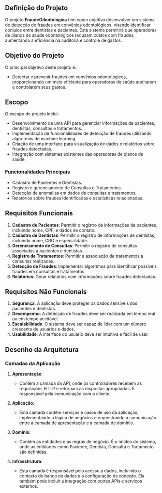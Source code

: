 ## Definição do Projeto

O projeto **FraudeOdontologica** tem como objetivo desenvolver um sistema de detecção de fraudes em convênios odontológicos, visando identificar conluios entre dentistas e pacientes. Este sistema permitirá que operadoras de planos de saúde odontológicos reduzam custos com fraudes, aumentando a eficiência na auditoria e controle de gastos.

## Objetivo do Projeto

O principal objetivo deste projeto é:

- Detectar e prevenir fraudes em convênios odontológicos, proporcionando um meio eficiente para operadoras de saúde auditarem e controlarem seus gastos.

## Escopo

O escopo do projeto inclui:

- Desenvolvimento de uma API para gerenciar informações de pacientes, dentistas, consultas e tratamentos.
- Implementação de funcionalidades de detecção de fraudes utilizando algoritmos de machine learning.
- Criação de uma interface para visualização de dados e relatórios sobre fraudes detectadas.
- Integração com sistemas existentes das operadoras de planos de saúde.

### Funcionalidades Principais

- Cadastro de Pacientes e Dentistas.
- Registro e gerenciamento de Consultas e Tratamentos.
- Detecção de anomalias em dados de consultas e tratamentos.
- Relatórios sobre fraudes identificadas e estatísticas relacionadas.

## Requisitos Funcionais

1. **Cadastro de Pacientes**: Permitir o registro de informações de pacientes, incluindo nome, CPF, e dados de contato.
2. **Cadastro de Dentistas**: Permitir o registro de informações de dentistas, incluindo nome, CRO e especialidade.
3. **Gerenciamento de Consultas**: Permitir o registro de consultas associadas a pacientes e dentistas.
4. **Registro de Tratamentos**: Permitir a associação de tratamentos a consultas realizadas.
5. **Detecção de Fraudes**: Implementar algoritmos para identificar possíveis fraudes em consultas e tratamentos.
6. **Relatórios**: Gerar relatórios com informações sobre fraudes detectadas.

## Requisitos Não Funcionais

1. **Segurança**: A aplicação deve proteger os dados sensíveis dos pacientes e dentistas.
2. **Desempenho**: A detecção de fraudes deve ser realizada em tempo real ou em tempo aceitável.
3. **Escalabilidade**: O sistema deve ser capaz de lidar com um número crescente de usuários e dados.
4. **Usabilidade**: A interface do usuário deve ser intuitiva e fácil de usar.


## Desenho da Arquitetura



### Camadas da Aplicação

1. **Apresentação**:
    - Contém a camada da API, onde os controladores recebem as requisições HTTP e retornam as respostas apropriadas. É responsável pela comunicação com o cliente.

2. **Aplicação**:
    - Esta camada contém serviços e casos de uso da aplicação, implementando a lógica de negócios e orquestrando a comunicação entre a camada de apresentação e a camada de domínio.

3. **Domínio**:
    - Contém as entidades e as regras de negócio. É o núcleo do sistema, onde as entidades como Paciente, Dentista, Consulta e Tratamento são definidas.

4. **Infraestrutura**:
    - Esta camada é responsável pelo acesso a dados, incluindo o contexto do banco de dados e a configuração da conexão. Ela também pode incluir a integração com outras APIs e serviços externos.
